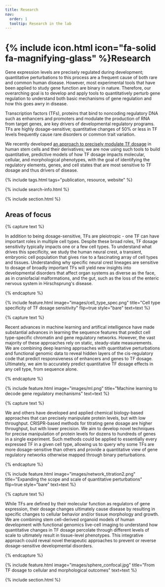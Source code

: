 ```yaml
---
title: Research
nav:
  order: 1
  tooltip: Research in the lab
---
```


# {% include icon.html icon="fa-solid fa-magnifying-glass" %}Research

Gene expression levels are precisely regulated during development; quantitative perturbations to this process are a frequent cause of both rare and common human disease. However, most experimental tools that have been applied to study gene function are binary in nature. Therefore, our overarching goal is to develop and apply tools to quantitatively perturb gene regulation to understand both basic mechanisms of gene regulation and how this goes awry in disease.

Transcription factors (TFs), proteins that bind to noncoding regulatory DNA such as enhancers and promoters and modulate the production of RNA from target genes, are key drivers of developmental regulatory programs. TFs are highly dosage-sensitive; quantitative changes of 50% or less in TF levels frequently cause rare disorders or common trait variation. 

We recently developed  <a href="https://www.nature.com/articles/s41588-023-01366-2">an approach to precisely modulate TF dosage</a>  in human stem cells and their derivatives; we are now using such tools to build quantitative, predictive models of how TF dosage impacts molecular, cellular, and morphological phenotypes, with the goal of identifying the regulatory elements, genes, and cell states that are most sensitive to TF dosage and thus drivers of disease.


{% include tags.html tags="publication, resource, website" %}

{% include search-info.html %}

{% include section.html %}

## Areas of focus

{% capture text %}

In addition to being dosage-sensitive, TFs are pleiotropic - one TF can have important roles in multiple cell types. Despite these broad roles, TF dosage sensitivity typically impacts one or a few cell types. To understand what drives this specificity, we study the human neural crest, a transient, embryonic cell population that gives rise to a fascinating array of cell types and tissues. Understanding why specific neural crest lineages are sensitive to dosage of broadly important TFs will yield new insights into developmental disorders that affect organ systems as diverse as the face, as in craniofacial malformations, and the gut, such as the loss of the enteric nervous system in Hirschsprung's disease.   


{% endcapture %}

{%
  include feature.html
  image="images/cell_type_spec.png"
  title="Cell type specificity of TF dosage sensitivity"
  flip=true
  style="bare"
  text=text
%}

{% capture text %}

Recent advances in machine learning and artifical intelligence have made substantial advances in learning the sequence features that predict cell type-specific chromatin and gene regulatory networks. However, the vast majority of these approaches rely on static, steady-state measurements. We are combining deep learning approaches with quantitative perturbations and functional genomic data to reveal hidden layers of the cis-regulatory code that predict responsiveness of enhancers and genes to TF dosage. Ultimately, we aim to accurately predict quantitative TF dosage effects in any cell type, from sequence alone.


{% endcapture %}

{%
  include feature.html
  image="images/ml.png"
  title="Machine learning to decode gene regulatory mechanisms"
  text=text
%}

{% capture text %}

We and others have developed and applied chemical biology-based approaches that can precisely manipulate protein levels, but with low throughput. CRISPR-based methods for titrating gene dosage are higher throughput, but with lower precision. We aim to develop novel techniques for precise manipulation of protein levels for dozens to hundreds of genes in a single experiment. Such methods could be applied to essentially every expressed TF in a given cell type, allowing us to query why some TFs are more dosage-sensitive than others and provide a quantitative view of gene regulatory networks otherwise mapped through binary perturbations.

{% endcapture %}

{%
  include feature.html
  image="images/network_titration2.png"
  title="Expanding the scope and scale of quantitative perturbations"
  flip=true
  style="bare"
  text=text
%}

{% capture text %}

While TFs are defined by their molecular function as regulators of gene expression, their dosage changes ultimately cause disease by resulting in specific changes to cellular behavior and/or tissue morphology and growth. We are combining stem cell-derived organoid models of human development with functional genomics live-cell imaging to understand how quantitative changes in TF dosage percolate through different levels of scale to ultimately result in tissue-level phenotypes. This integrative approach could reveal novel therapeutic approaches to prevent or reverse dosage-sensitive developmental disorders.      

{% endcapture %}

{%
  include feature.html
  image="images/sphere_confocal.jpg"
  title="From TF dosage to cellular and morphological outcomes"
  text=text
%}

{% include section.html %}

